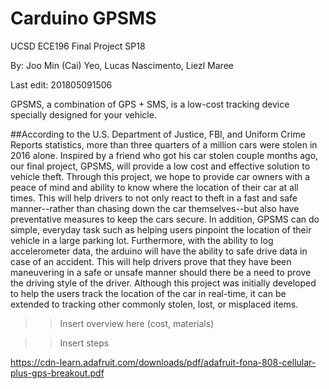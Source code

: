 # Carduino GPSMS

UCSD ECE196 Final Project SP18

By: Joo Min (Cai) Yeo, Lucas Nascimento, Liezl Maree

Last edit: 201805091506

GPSMS, a combination of GPS + SMS, is a low-cost tracking device specially designed for your vehicle.

##According to the U.S. Department of Justice, FBI, and Uniform Crime Reports statistics, more than three quarters of a million cars were stolen in 2016 alone. Inspired by a friend who got his car stolen couple months ago, our final project, GPSMS, will provide a low cost and effective solution to vehicle theft. 
Through this project, we hope to provide car owners with a peace of mind and ability to know where the location of their car at all times. This will help drivers to not only react to theft in a fast and safe manner--rather than chasing down the car themselves--but also have preventative measures to keep the cars secure. In addition, GPSMS can do simple, everyday task such as helping users pinpoint the location of their vehicle in a large parking lot. 
Furthermore, with the ability to log accelerometer data, the arduino will have the ability to safe drive data in case of an accident. This will help drivers prove that they have been maneuvering in a safe or unsafe manner should there be a need to prove the driving style of the driver.
Although this project was initially developed to help the users track the location of the car in real-time, it can be extended to tracking other commonly stolen, lost, or misplaced items.

>>Insert overview here (cost, materials)

>>Insert steps

https://cdn-learn.adafruit.com/downloads/pdf/adafruit-fona-808-cellular-plus-gps-breakout.pdf
